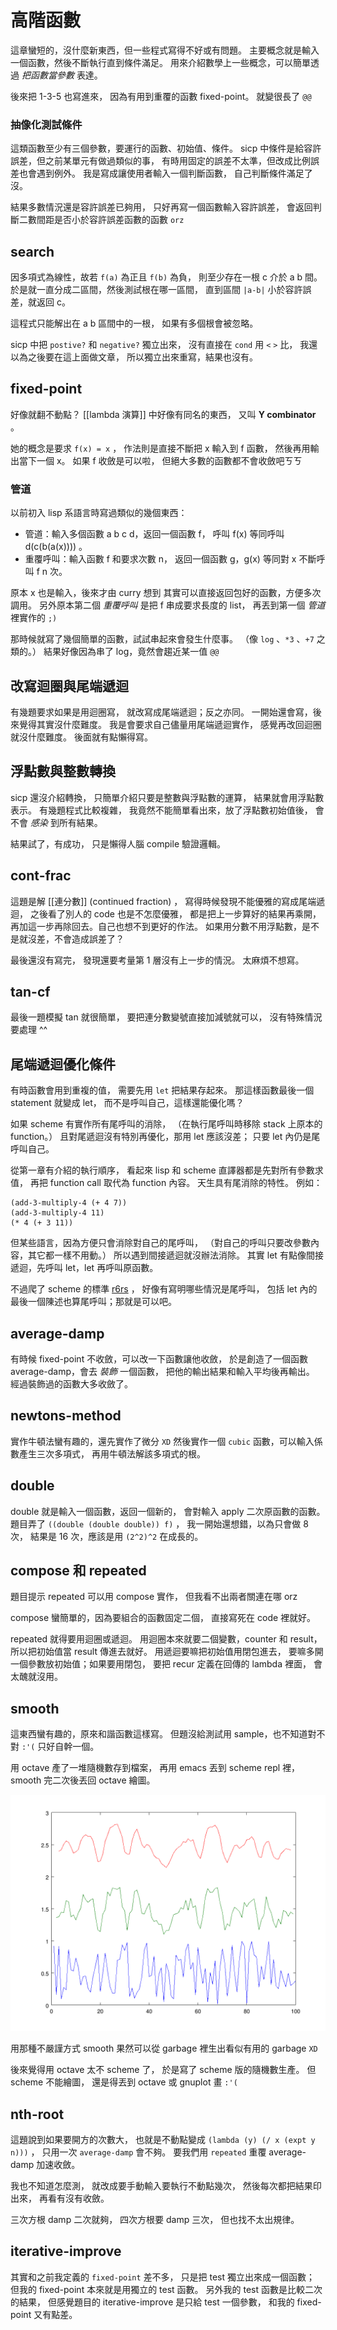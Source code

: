 # 高階函數 #
這章蠻短的，沒什麼新東西，但一些程式寫得不好或有問題。
主要概念就是輸入一個函數，然後不斷執行直到條件滿足。
用來介紹數學上一些概念，可以簡單透過 *把函數當參數* 表達。

後來把 1-3-5 也寫進來，
因為有用到重覆的函數 fixed-point。
就變很長了 `@@`

### 抽像化測試條件
這類函數至少有三個參數，要運行的函數、初始值、條件。
sicp 中條件是給容許誤差，但之前某單元有做過類似的事，
有時用固定的誤差不太準，但改成比例誤差也會遇到例外。
我是寫成讓使用者輸入一個判斷函數，
自己判斷條件滿足了沒。

結果多數情況還是容許誤差已夠用，
只好再寫一個函數輸入容許誤差，
會返回判斷二數間距是否小於容許誤差函數的函數 `orz`


## search
因多項式為線性，故若 `f(a)` 為正且 `f(b)` 為負，
則至少存在一根 c 介於 a b 間。
於是就一直分成二區間，然後測試根在哪一區間，
直到區間 `|a-b|` 小於容許誤差，就返回 c。

這程式只能解出在 a b 區間中的一根，
如果有多個根會被忽略。

sicp 中把 `postive?` 和 `negative?` 獨立出來，
沒有直接在 `cond` 用 `<` `>` 比，
我還以為之後要在這上面做文章，
所以獨立出來重寫，結果也沒有。

## fixed-point
好像就翻不動點？
[[lambda 演算]] 中好像有同名的東西，
又叫 **Y combinator** 。

她的概念是要求 `f(x) = x` ，
作法則是直接不斷把 x 輸入到 f 函數，
然後再用輸出當下一個 x。
如果 f 收斂是可以啦，
但絕大多數的函數都不會收斂吧ㄎㄎ

### 管道
以前初入 lisp 系語言時寫過類似的幾個東西：

  - 管道：輸入多個函數 a b c d，返回一個函數 f，
    呼叫 f(x) 等同呼叫 d(c(b(a(x)))) 。
  - 重覆呼叫：輸入函數 f 和要求次數 n，
    返回一個函數 g，g(x) 等同對 x 不斷呼叫 f n 次。

原本 x 也是輸入，後來才由 curry 想到
其實可以直接返回包好的函數，方便多次調用。
另外原本第二個 *重覆呼叫* 是把 f 串成要求長度的 list，
再丟到第一個 *管道* 裡實作的 `;)`

那時候就寫了幾個簡單的函數，試試串起來會發生什麼事。
（像 `log` 、`*3` 、`+7` 之類的。）
結果好像因為串了 log，竟然會趨近某一值 `@@`

## 改寫迴圈與尾端遞迴
有幾題要求如果是用迴圈寫，
就改寫成尾端遞迴；反之亦同。
一開始還會寫，後來覺得其實沒什麼難度。
我是會要求自己儘量用尾端遞迴實作，
感覺再改回迴圈就沒什麼難度。
後面就有點懶得寫。

## 浮點數與整數轉換
sicp 還沒介紹轉換，
只簡單介紹只要是整數與浮點數的運算，
結果就會用浮點數表示。
有幾題程式比較複雜，
我竟然不能簡單看出來，放了浮點數初始值後，
會不會 *感染* 到所有結果。

結果試了，有成功，
只是懶得人腦 compile 驗證邏輯。


## cont-frac
這題是解 [[連分數]] (continued fraction) ，
寫得時候發現不能優雅的寫成尾端遞迴，
之後看了別人的 code 也是不怎麼優雅，
都是把上一步算好的結果再乘開，
再加這一步再除回去。自己也想不到更好的作法。
如果用分數不用浮點數，是不是就沒差，不會造成誤差了？

最後還沒有寫完，
發現還要考量第 1 層沒有上一步的情況。
太麻煩不想寫。

## tan-cf
最後一題模擬 tan 就很簡單，
要把連分數變號直接加減號就可以，
沒有特殊情況要處理 ^^

## 尾端遞迴優化條件
有時函數會用到重複的值，
需要先用 `let` 把結果存起來。
那這樣函數最後一個 statement 就變成 let，
而不是呼叫自己，這樣還能優化嗎？

如果 scheme 有實作所有尾呼叫的消除，
（在執行尾呼叫時移除 stack 上原本的 function。）
且對尾遞迴沒有特別再優化，那用 let 應該沒差；
只要 let 內仍是尾呼叫自己。

從第一章有介紹的執行順序，
看起來 lisp 和 scheme 直譯器都是先對所有參數求值，
再把 function call 取代為 function 內容。
天生具有尾消除的特性。
例如：

    (add-3-multiply-4 (+ 4 7))
    (add-3-multiply-4 11)
    (* 4 (+ 3 11))

但某些語言，因為方便只會消除對自己的尾呼叫，
（對自己的呼叫只要改參數內容，其它都一樣不用動。）
所以遇到間接遞迴就沒辦法消除。
其實 let 有點像間接遞迴，先呼叫 let，let 再呼叫原函數。

不過爬了 scheme 的標準 [r6rs][] ，
好像有寫明哪些情況是尾呼叫，
包括 let 內的最後一個陳述也算尾呼叫；那就是可以吧。

[r6rs]: http://www.r6rs.org/final/html/r6rs/r6rs-Z-H-14.html#node_sec_11.20

## average-damp
有時候 fixed-point 不收斂，可以改一下函數讓他收斂，
於是創造了一個函數 average-damp，會去 *裝飾* 一個函數，
把他的輸出結果和輸入平均後再輸出。
經過裝飾過的函數大多收斂了。

## newtons-method
實作牛頓法蠻有趣的，還先實作了微分 `XD`
然後實作一個 `cubic` 函數，可以輸入係數產生三次多項式，
再用牛頓法解該多項式的根。

## double
double 就是輸入一個函數，返回一個新的，
會對輸入 apply 二次原函數的函數。
題目弄了 `((double (double double)) f)` ，
我一開始還想錯，以為只會做 8 次，
結果是 16 次，應該是用 `(2^2)^2` 在成長的。


## compose 和 repeated
題目提示 repeated 可以用 compose 實作，
但我看不出兩者關連在哪 orz

compose 蠻簡單的，因為要組合的函數固定二個，
直接寫死在 code 裡就好。

repeated 就得要用迴圈或遞迴。
用迴圈本來就要二個變數，counter 和 result，
所以把初始值當 result 傳進去就好。
用遞迴要嘛把初始值用閉包進去，
要嘛多開一個參數放初始值；如果要用閉包，
要把 recur 定義在回傳的 lambda 裡面，
會太醜就沒用。

## smooth
這東西蠻有趣的，原來和諧函數這樣寫。
但題沒給測試用 sample，也不知道對不對 `:'(`
只好自幹一個。

用 octave 產了一堆隨機數存到檔案，
再用 emacs 丟到 scheme repl 裡，
smooth 完二次後丟回 octave 繪圖。

![smooth random number](smooth-random-number.svg)

用那種不嚴謹方式 smooth 果然可以從
garbage 裡生出看似有用的 garbage `XD`

後來覺得用 octave 太不 scheme 了，
於是寫了 scheme 版的隨機數生產。
但 scheme 不能繪圖，
還是得丟到 octave 或 gnuplot 畫 `:'(`


## nth-root
這題說到如果要開方的次數大，
也就是不動點變成 `(lambda (y) (/ x (expt y n)))` ，
只用一次 `average-damp` 會不夠。
要我們用 `repeated` 重覆 average-damp 加速收斂。

我也不知道怎麼測，
就改成要手動輸入要執行不動點幾次，
然後每次都把結果印出來，
再看有沒有收斂。

三次方根 damp 二次就夠，
四次方根要 damp 三次，
但也找不太出規律。

## iterative-improve
其實和之前我定義的 `fixed-point` 差不多，
只是把 test 獨立出來成一個函數；
但我的 fixed-point 本來就是用獨立的 test 函數。
另外我的 test 函數是比較二次的結果，
但感覺題目的 iterative-improve 是只給 test 一個參數，
和我的 fixed-point 又有點差。
